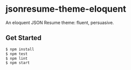 jsonresume-theme-eloquent
=========================

An eloquent JSON Resume theme: fluent, persuasive.

## Get Started

~~~bash
$ npm install
$ npm test
$ npm lint
$ npm start
~~~
